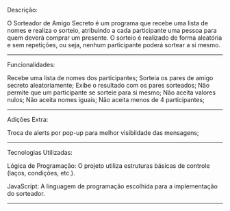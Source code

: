 Descrição:

O Sorteador de Amigo Secreto é um programa que recebe uma lista de nomes e realiza o sorteio, atribuindo a cada participante uma pessoa para quem deverá comprar um presente. O sorteio é realizado de forma aleatória e sem repetições, ou seja, nenhum participante poderá sortear a si mesmo.

---------------------------------------------------------------------------------------------------------------------------------------------------------------------------------------------------------------------------------------------------------------------------------
Funcionalidades:

Recebe uma lista de nomes dos participantes;
Sorteia os pares de amigo secreto aleatoriamente;
Exibe o resultado com os pares sorteados;
Não permite que um participante se sorteie para si mesmo;
Não aceita valores nulos;
Não aceita nomes iguais;
Não aceita menos de 4 participantes;

---------------------------------------------------------------------------------------------------------------------------------------------------------------------------------------------------------------------------------------------------------------------------------
Adições Extra:

Troca de alerts por pop-up para melhor visibildade das mensagens;

---------------------------------------------------------------------------------------------------------------------------------------------------------------------------------------------------------------------------------------------------------------------------------
Tecnologias Utilizadas:

Lógica de Programação: O projeto utiliza estruturas básicas de controle (laços, condições, etc.).

JavaScript: A linguagem de programação escolhida para a implementação do sorteador.

---------------------------------------------------------------------------------------------------------------------------------------------------------------------------------------------------------------------------------------------------------------------------------
